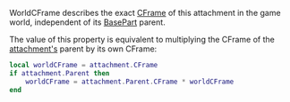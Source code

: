 WorldCFrame describes the exact [CFrame](https://developer.roblox.com/en-us/api-reference/datatype/CFrame) of this attachment in
the game world, independent of its [BasePart](https://create.roblox.com/docs/reference/engine/classes/BasePart) parent.

The value of this property is equivalent to multiplying the CFrame of the
[attachment's](https://create.roblox.com/docs/reference/engine/classes/Attachment) parent by its own CFrame:

```lua
local worldCFrame = attachment.CFrame
if attachment.Parent then
    worldCFrame = attachment.Parent.CFrame * worldCFrame
end
```